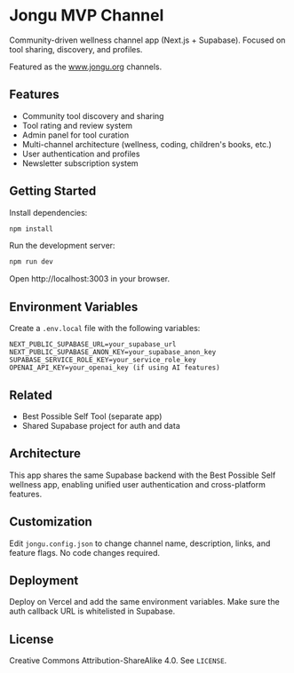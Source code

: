 # Jongu MVP Channel

Community-driven wellness channel app (Next.js + Supabase). Focused on tool sharing, discovery, and profiles.

Featured as the www.jongu.org channels.

## Features

- Community tool discovery and sharing
- Tool rating and review system
- Admin panel for tool curation
- Multi-channel architecture (wellness, coding, children's books, etc.)
- User authentication and profiles
- Newsletter subscription system

## Getting Started

Install dependencies:

```bash
npm install
```

Run the development server:

```bash
npm run dev
```

Open http://localhost:3003 in your browser.

## Environment Variables

Create a `.env.local` file with the following variables:

```
NEXT_PUBLIC_SUPABASE_URL=your_supabase_url
NEXT_PUBLIC_SUPABASE_ANON_KEY=your_supabase_anon_key
SUPABASE_SERVICE_ROLE_KEY=your_service_role_key
OPENAI_API_KEY=your_openai_key (if using AI features)
```

## Related

- Best Possible Self Tool (separate app)
- Shared Supabase project for auth and data

## Architecture

This app shares the same Supabase backend with the Best Possible Self wellness app, enabling unified user authentication and cross-platform features.

## Customization

Edit `jongu.config.json` to change channel name, description, links, and feature flags. No code changes required.

## Deployment

Deploy on Vercel and add the same environment variables. Make sure the auth callback URL is whitelisted in Supabase.

## License

Creative Commons Attribution-ShareAlike 4.0. See `LICENSE`.
